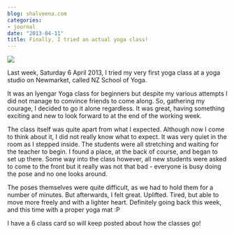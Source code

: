 ```yaml
---
blog: shalveena.com
categories:
- journal
date: "2013-04-11"
title: Finally, I tried an actual yoga class!
---
```


[![](https://shalveena.files.wordpress.com/2013/04/776d9-images.jpeg?w=275)](https://shalveena.files.wordpress.com/2013/04/776d9-images.jpeg)

  
  
Last week, Saturday 6 April 2013, I tried my very first yoga class at a yoga studio on Newmarket, called NZ School of Yoga.  
  
It was an Iyengar Yoga class for beginners but despite my various attempts I did not manage to convince friends to come along. So, gathering my courage, I decided to go it alone regardless. It was great, having something exciting and new to look forward to at the end of the working week.  
  
The class itself was quite apart from what I expected. Although now I come to think about it, I did not really know what to expect. It was very quiet in the room as I stepped inside. The students were all stretching and waiting for the teacher to begin. I found a place, at the back of course, and began to set up there. Some way into the class however, all new students were asked to come to the front but it really was not that bad - everyone is busy doing the pose and no one looks around.  
  
The poses themselves were quite difficult, as we had to hold them for a number of minutes. But afterwards, I felt great. Uplifted. Tired, but able to move more freely and with a lighter heart. Definitely going back this week, and this time with a proper yoga mat :P  
  
I have a 6 class card so will keep posted about how the classes go!
